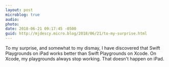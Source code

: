 ```yaml
---
layout: post
microblog: true
audio: 
photo: 
date: 2018-06-21 09:17:45 -0500
guid: http://mjdescy.micro.blog/2018/06/21/to-my-surprise.html
---
```

To my surprise, and somewhat to my dismay, I have discovered that Swift Playgrounds on iPad works better than Swift Playgrounds on Xcode. On Xcode, my playgrounds always stop working. That doesn't happen on iPad.
